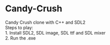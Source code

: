 # Candy-Crush
Candy Crush clone with C++ and SDL2 </br>
Steps to play:</br>
    1. Install SDL2, SDL image, SDL ttf and SDL mixer</br>
    2. Run the .exe

